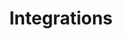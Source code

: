 ---
#Delimiter files are used to separate the list of documentation pages into sections.
title: "Integrations"
type: delimiter
weight: 14 # Change this weight to change order of sections
sitemapExclude: True
---